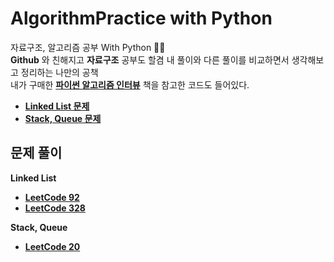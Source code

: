 # AlgorithmPractice with Python
자료구조, 알고리즘 공부 With Python :memo::memo:  
__Github__ 와 친해지고 __자료구조__ 공부도 할겸 내 풀이와 다른 풀이를 비교하면서 생각해보고 정리하는 나만의 공책   
내가 구매한 [__파이썬 알고리즘 인터뷰__](https://github.com/onlybooks/algorithm-interview) 책을 참고한 코드도 들어있다. 

- [__Linked List 문제__](**linked-list**)
- [__Stack, Queue 문제__](**stack,-queue**) 


## 문제 풀이
**Linked List**

- [**LeetCode 92**](https://github.com/imtaesuu/AlgorithmPractice_with_Python/tree/main/Linked_List/Leetcode_Odd_Even_Linked_List)
- [**LeetCode 328**](https://github.com/imtaesuu/AlgorithmPractice_with_Python/tree/main/Linked_List/Leetcode_Reverse_Linked_List_II) 

**Stack, Queue**

- [**LeetCode 20**](https://github.com/imtaesuu/AlgorithmPractice_with_Python/tree/main/Stack_and_Queue/Leetcode_Valid_Parentheses)
